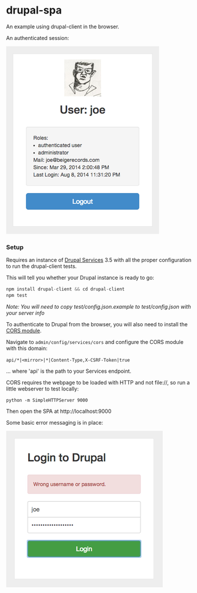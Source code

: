 drupal-spa
==========

An example using drupal-client in the browser.

An authenticated session:

![Screenshot](logged_in.png)

### Setup ###

Requires an instance of [Drupal Services](https://www.drupal.org/project/services) 3.5 with all the proper configuration to run the drupal-client tests.

This will tell you whether your Drupal instance is ready to go:

```javascript
npm install drupal-client && cd drupal-client
npm test
```

*Note: You will need to copy test/config.json.example to test/config.json with your server info*

To authenticate to Drupal from the browser, you will also need to install the [CORS module](https://www.drupal.org/project/cors).

Navigate to `admin/config/services/cors` and configure the CORS module with this domain:

`api/*|<mirror>|*|Content-Type,X-CSRF-Token|true`

... where 'api' is the path to your Services endpoint.

CORS requires the webpage to be loaded with HTTP and not file://, so run a little webserver to test locally:

```
python -m SimpleHTTPServer 9000
```

Then open the SPA at http://localhost:9000

Some basic error messaging is in place:

![Screenshot](login_box.png)

